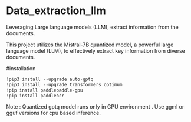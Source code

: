 # Data_extraction_llm
Leveraging Large language models (LLM), extract information from the documents.

This project utilizes the Mistral-7B quantized model, a powerful large language model (LLM), to effectively extract key information from diverse documents.

#installation
```python
!pip3 install --upgrade auto-gptq
!pip3 install --upgrade transformers optimum
!pip install paddlepaddle-gpu
!pip install paddleocr
```
Note : Quantized gptq model runs only in GPU environment . Use ggml or gguf versions for cpu based inference.
